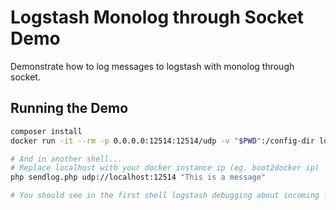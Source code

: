 # Logstash Monolog through Socket Demo

Demonstrate how to log messages to logstash with monolog through socket.

## Running the Demo

```bash
composer install
docker run -it --rm -p 0.0.0.0:12514:12514/udp -v "$PWD":/config-dir logstash logstash -f /config-dir/logstash.conf

# And in another shell...
# Replace localhost with your docker instance ip (eg. boot2docker ip)
php sendlog.php udp://localhost:12514 "This is a message"

# You should see in the first shell logstash debugging about incoming logs. Voilà !
